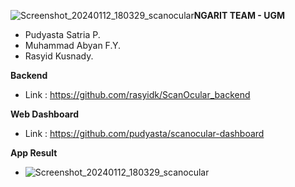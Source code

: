![Screenshot_20240112_180329_scanocular](https://github.com/rasyidk/scanocular/assets/54275103/eebb3917-24cc-4c6f-be73-41a722b3271f)**NGARIT TEAM - UGM**
* Pudyasta Satria P.
* Muhammad Abyan F.Y.
* Rasyid Kusnady.

**Backend**
* Link : https://github.com/rasyidk/ScanOcular_backend

**Web Dashboard**
* Link : https://github.com/pudyasta/scanocular-dashboard

**App Result**

* ![Screenshot_20240112_180329_scanocular](https://github.com/rasyidk/scanocular/assets/54275103/f48fcabf-9638-4f83-a93b-fd52fa2a5bc0)

 
